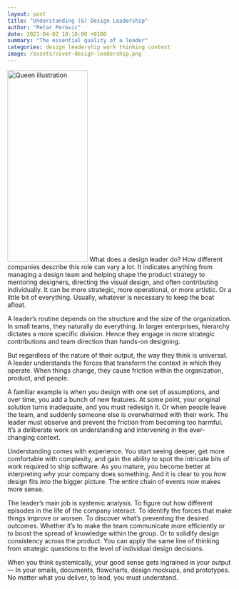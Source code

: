 ```yaml
---
layout: post
title: "Understanding (&) Design Leadership"
author: "Petar Perovic"
date: 2021-04-02 10:10:00 +0100
summary: "The essential quality of a leader"
categories: design leadership work thinking context
image: /assets/cover-design-leadership.png
---
```


<img class="fr ml4 nt3 nr5" width="180" height="429" src="{% link /assets/leadership-queen.jpg %}" alt="Queen illustration">
What does a design leader do? How different companies describe this role can vary a lot. It indicates anything from managing a design team and helping shape the product strategy to mentoring designers, directing the visual design, and often contributing individually. It can be more strategic, more operational, or more artistic. Or a little bit of everything. Usually, whatever is necessary to keep the boat afloat.

A leader’s routine depends on the structure and the size of the organization. In small teams, they naturally do everything. In larger enterprises, hierarchy dictates a more specific division. Hence they engage in more strategic contributions and team direction than hands-on designing.

But regardless of the nature of their output, the way they think is universal. A leader understands the forces that transform the context in which they operate. When things change, they cause friction within the organization, product, and people.

A familiar example is when you design with one set of assumptions, and over time, you add a bunch of new features. At some point, your original solution turns inadequate, and you must redesign it. Or when people leave the team, and suddenly someone else is overwhelmed with their work. The leader must observe and prevent the friction from becoming too harmful. It’s a deliberate work on understanding and intervening in the ever-changing context.

Understanding comes with experience. You start seeing deeper, get more comfortable with complexity, and gain the ability to spot the intricate bits of work required to ship software. As you mature, you become better at interpreting _why_ your company does something. And it is clear to you _how_ design fits into the bigger picture. The entire chain of events now makes more sense.

The leader’s main job is systemic analysis. To figure out how different episodes in the life of the company interact. To identify the forces that make things improve or worsen. To discover what’s preventing the desired outcomes. Whether it’s to make the team communicate more efficiently or to boost the spread of knowledge within the group. Or to solidify design consistency across the product. You can apply the same line of thinking from strategic questions to the level of individual design decisions.

When you think systemically, your good sense gets ingrained in your output — In your emails, documents, flowcharts, design mockups, and prototypes. No matter what you deliver, to lead, you must understand.